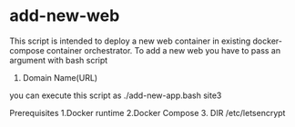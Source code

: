# add-new-web
This script is intended to deploy a new web container in existing docker-compose container orchestrator.
To add a new web you have to pass an argument with bash script
1. Domain Name(URL)

you can execute this script as 
./add-new-app.bash site3 

Prerequisites
1.Docker runtime
2.Docker Compose
3. DIR /etc/letsencrypt
